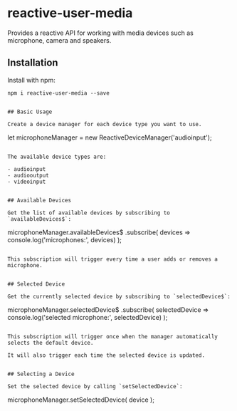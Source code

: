 # reactive-user-media

Provides a reactive API for working with media devices such as microphone, camera and speakers.

## Installation

Install with npm:

```
npm i reactive-user-media --save


## Basic Usage

Create a device manager for each device type you want to use.

```
let microphoneManager = new ReactiveDeviceManager('audioinput');

```

The available device types are: 

- audioinput
- audiooutput
- videoinput


## Available Devices

Get the list of available devices by subscribing to `availableDevices$`:

```
microphoneManager.availableDevices$
    .subscribe( devices => console.log('microphones:', devices) );
```

This subscription will trigger every time a user adds or removes a microphone.


## Selected Device

Get the currently selected device by subscribing to `selectedDevice$`:

```
microphoneManager.selectedDevice$
    .subscribe( selectedDevice => console.log('selected microphone:', selectedDevice) );
```

This subscription will trigger once when the manager automatically selects the default device.

It will also trigger each time the selected device is updated.


## Selecting a Device

Set the selected device by calling `setSelectedDevice`:

```
microphoneManager.setSelectedDevice( device );
```

